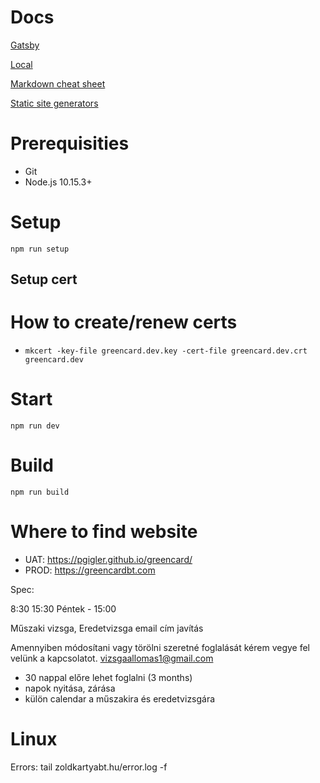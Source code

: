# Docs

[Gatsby](https://www.gatsbyjs.org/)

[Local](http://localhost:4000)

[Markdown cheat sheet](https://github.com/adam-p/markdown-here/wiki/Markdown-Cheatsheet)

[Static site generators](https://www.staticgen.com)

# Prerequisities

-   Git
-   Node.js 10.15.3+

# Setup

```
npm run setup
```

## Setup cert

# How to create/renew certs

-   `mkcert -key-file greencard.dev.key -cert-file greencard.dev.crt greencard.dev`

# Start

```
npm run dev
```

# Build

```
npm run build
```

# Where to find website

-   UAT: https://pgigler.github.io/greencard/
-   PROD: https://greencardbt.com

Spec:

8:30
15:30
Péntek - 15:00

Műszaki vizsga, Eredetvizsga
email cím javítás

Amennyiben módosítani vagy törölni szeretné foglalását kérem vegye fel velünk a kapcsolatot.
vizsgaallomas1@gmail.com

-   30 nappal előre lehet foglalni (3 months)
-   napok nyitása, zárása
-   külön calendar a műszakira és eredetvizsgára

# Linux

Errors: tail zoldkartyabt.hu/error.log -f
